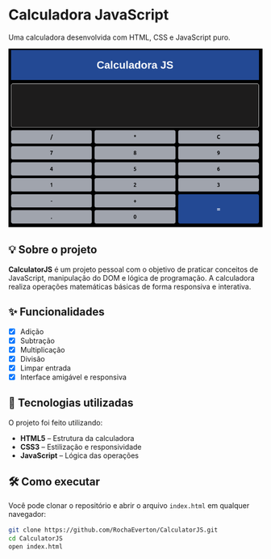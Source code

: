 # Calculadora JavaScript

Uma calculadora desenvolvida com HTML, CSS e JavaScript puro.

![Calculadora JavaScript](./image/image.png)

## 💡 Sobre o projeto

**CalculatorJS** é um projeto pessoal com o objetivo de praticar conceitos de JavaScript, manipulação do DOM e lógica de programação. A calculadora realiza operações matemáticas básicas de forma responsiva e interativa.

## ✨ Funcionalidades

- [x] Adição  
- [x] Subtração  
- [x] Multiplicação  
- [x] Divisão  
- [x] Limpar entrada  
- [x] Interface amigável e responsiva  

## 🚀 Tecnologias utilizadas

O projeto foi feito utilizando:

- **HTML5** – Estrutura da calculadora  
- **CSS3** – Estilização e responsividade  
- **JavaScript** – Lógica das operações

## 🛠️ Como executar

Você pode clonar o repositório e abrir o arquivo `index.html` em qualquer navegador:

```bash
git clone https://github.com/RochaEverton/CalculatorJS.git
cd CalculatorJS
open index.html
